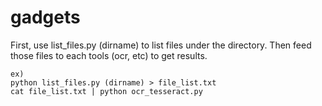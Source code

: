 # gadgets

First, use list_files.py (dirname) to list files under the directory.
Then feed those files to each tools (ocr, etc) to get results.

```
ex)
python list_files.py (dirname) > file_list.txt
cat file_list.txt | python ocr_tesseract.py
```
